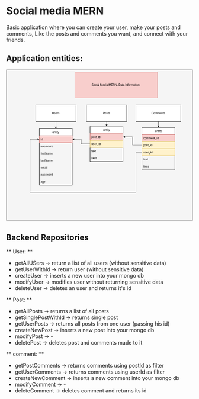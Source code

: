 # Social media MERN
Basic application where you can create your user, make your posts and comments, Like the posts and comments you want, and connect with your friends. 

## Application entities:
![App-db-diagram](./app-data/Untitled%20Diagram.drawio.png)

## Backend Repositories
** User: ** 
* getAllUSers -> return a list of all users (without sensitive data)
* getUserWithId -> return user (without sensitive data)
* createUser -> inserts a new user into your mongo db
* modifyUser -> modifies user without returning sensitive data
* deleteUser -> deletes an user and returns it's id

** Post: **
* getAllPosts -> returns a list of all posts
* getSinglePostWithId -> returns single post
* getUserPosts -> returns all posts from one user (passing his id)
* createNewPost -> inserts a new post into your mongo db
* modifyPost -> -
* deletePost -> deletes post and comments made to it

** comment: **
* getPostComments -> returns comments using postId as filter
* getUserComments -> returns comments using userId as filter
* createNewComment -> inserts a new comment into your mongo db
* modifyComment -> -
* deleteComment -> deletes comment and returns its id 
